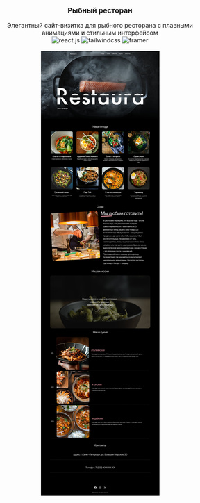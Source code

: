 <div align="center">
   <h3 align="center">Рыбный ресторан</h3>

<div align="center">
     Элегантный сайт-визитка для рыбного ресторана с плавными анимациями и стильным интерфейсом
</div>

<div>
        <img src="https://img.shields.io/badge/-React_JS-black?style=for-the-badge&logoColor=white&logo=react&color=61DAFB" alt="react.js" />
        <img src="https://img.shields.io/badge/-Tailwind_CSS-black?style=for-the-badge&logoColor=white&logo=tailwindcss&color=06B6D4" alt="tailwindcss" />
        <img src="https://img.shields.io/badge/-Framer-black?style=for-the-badge&logoColor=white&logo=framer&color=0055FF" alt="framer" />
</div>

  <br />
    <img src="FullScreen.jpg" alt="Скриншот страницы">
  <br />
</div>

